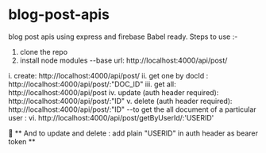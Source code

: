 # blog-post-apis
blog post apis using express and firebase
Babel ready.
Steps to use :- 
1. clone the repo
2. install node modules
 --base url: http://localhost:4000/api/post/

 i. create: http://localhost:4000/api/post/ 
 ii. get one by docId : http://localhost:4000/api/post/:"DOC_ID" 
 iii. get all: http://localhost:4000/api/post
 iv. update (auth header required): http://localhost:4000/api/post/:"ID"
 v.  delete (auth header required): http://localhost:4000/api/post/:"ID"
 --to get the all document of a particular user : 
 vi. http://localhost:4000/api/post/getByUserId/:'USERID'

 :ledger: ** And to update and delete : add plain "USERID" in auth header as bearer token **
